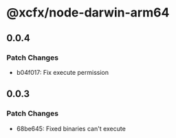 # @xcfx/node-darwin-arm64

## 0.0.4

### Patch Changes

- b04f017: Fix execute permission

## 0.0.3

### Patch Changes

- 68be645: Fixed binaries can't execute

